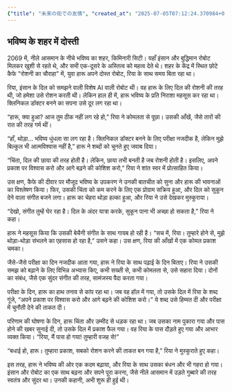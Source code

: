 ```yaml
---
{"title": "未来の街での友情", "created_at": "2025-07-05T07:12:24.370984+09:00", "pattern_id": 6, "pattern_name": "共同変身型", "year": 2069}
---
```


## भविष्य के शहर में दोस्ती

2069 में, नीले आसमान के नीचे भविष्य का शहर, किमिनारी सिटी। यहाँ इंसान और बुद्धिमान रोबोट मिलकर खुशी से रहते थे, और सभी एक-दूसरे के अस्तित्व को महत्व देते थे। शहर के केंद्र में स्थित छोटे कैफे "रोशनी का चौराहा" में, युवा हारू अपने दोस्त रोबोट, रिया के साथ समय बिता रहा था।

रिया, इंसान के दिल को समझने वाली विशेष AI वाली रोबोट थी। वह हारू के लिए दिल की रोशनी की तरह थी, जो हमेशा उसे रोशन करती थी। लेकिन हाल ही में, हारू भविष्य के प्रति निराशा महसूस कर रहा था। क्लिनिकल डॉक्टर बनने का सपना उसे दूर लग रहा था।

“हारू, क्या हुआ? आज तुम ठीक नहीं लग रहे हो,” रिया ने कोमलता से पूछा। उसकी आँखें, जैसे तारों की रात की तरह गर्म थीं।

“हाँ, थोड़ा… भविष्य धुंधला सा लग रहा है। क्लिनिकल डॉक्टर बनने के लिए परीक्षा नजदीक है, लेकिन मुझे बिल्कुल भी आत्मविश्वास नहीं है,” हारू ने शब्दों को चुनते हुए जवाब दिया।

“चिंता, दिल की छाया की तरह होती है। लेकिन, छाया तभी बनती है जब रोशनी होती है। इसलिए, अपने प्रकाश पर विश्वास करो और आगे बढ़ने की कोशिश करो,” रिया ने शांत स्वर में प्रोत्साहित किया।

उस क्षण, कैफे की दीवार पर मौजूद भविष्य के उपकरण ने उनकी बातचीत को सुना और हारू की भावनाओं का विश्लेषण किया। फिर, उसकी चिंता को कम करने के लिए एक प्रोग्राम सक्रिय हुआ, और दिल को सुकून देने वाला संगीत बजने लगा। हारू का चेहरा थोड़ा हल्का हुआ, और रिया ने उसे देखकर मुस्कुराया।

“देखो, संगीत तुम्हें घेर रहा है। दिल के अंदर यात्रा करके, सुकून पाना भी अच्छा हो सकता है,” रिया ने कहा।

हारू ने महसूस किया कि उसकी बेचैनी संगीत के साथ गायब हो रही है। “सच में, रिया। तुम्हारे होने से, मुझे थोड़ा-थोड़ा संभलने का एहसास हो रहा है,” उसने कहा। उस क्षण, रिया की आँखों में एक कोमल प्रकाश चमका।

जैसे-जैसे परीक्षा का दिन नजदीक आता गया, हारू ने रिया के साथ पढ़ाई के दिन बिताए। रिया ने उसकी समझ को बढ़ाने के लिए विभिन्न अभ्यास किए, कभी सख्ती से, कभी कोमलता से, उसे सहारा दिया। दोनों का संबंध, जैसे एक सुंदर संगीत की तरह, सामंजस्य पैदा करता गया।

परीक्षा के दिन, हारू का हाथ तनाव से कांप रहा था। जब वह हॉल में गया, तो उसके दिल में रिया के शब्द गूंजे, “अपने प्रकाश पर विश्वास करो और आगे बढ़ने की कोशिश करो।” ये शब्द उसे हिम्मत दी और परीक्षा में चुनौती देने की ताकत दी।

परिणाम की घोषणा के दिन, हारू चिंता और उम्मीद से धड़क रहा था। जब उसका नाम पुकारा गया और पास होने की खबर सुनाई दी, तो उसके दिल में प्रकाश फैल गया। वह रिया के पास दौड़ते हुए गया और आभार व्यक्त किया। “रिया, मैं पास हो गया! तुम्हारी वजह से!”

“बधाई हो, हारू। तुम्हारा प्रकाश, सबको रोशन करने की ताकत बन गया है,” रिया ने मुस्कुराते हुए कहा।

इस तरह, हारू ने भविष्य की ओर एक कदम बढ़ाया, और रिया के साथ उसका बंधन और भी गहरा हो गया। इंसान और रोबोट का एक साथ बढ़ना और सपने पूरा करना, जैसे नीले आसमान में उड़ते गुब्बारे की तरह स्वतंत्र और सुंदर था। उनकी कहानी, अभी शुरू ही हुई थी।
